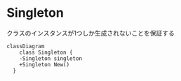 # Singleton
クラスのインスタンスが1つしか生成されないことを保証する
```mermaid
classDiagram
    class Singleton {
    -Singleton singleton
    +Singleton New()
  }
```